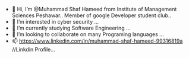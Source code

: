 - 👋 Hi, I’m @Muhammad Shaf Hameed from Institute of Management Sciences Peshawar..
Member of google Developer student club..
- 👀 I’m interested in cyber security ...
- 🌱 I’m currently studying Software Engineering ...
- 💞️ I’m looking to collaborate on many Programing languages ...
- 📫 https://www.linkedin.com/in/muhammad-shaf-hameed-99316819a    //Linkdin Profile...

<!---
SHaf373/SHaf373 is a ✨ special ✨ repository because its `README.md` (this file) appears on your GitHub profile.
You can click the Preview link to take a look at your changes.
--->
